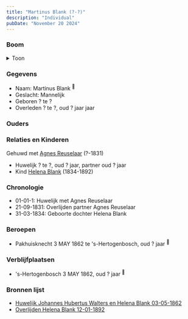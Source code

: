 ```yaml
---
title: "Martinus Blank (?-?)"
description: "Individual"
pubDate: "November 20 2024"
---
```


### Boom
<details><summary>Toon</summary>

![test](https://www.plantuml.com/plantuml/svg/fP9FQm8n4CNl-HI37Zm9MLT1HVopHR45YzZU9RixtGsRJIIJHKJyxeswgAM55deBCtdpVc-IAJbXNLKgHeNKEs552R58YioQIgTFHXaBpWfDleNQiLoc28cqYSBh6SkTEq29POoMhYLoQD6ummxPmzH42I8uCW28Z4tHlkSoAJGIZKQba7eyXf2T66l1-c95Z5qbZPKdbBeYY9JGHGC4mJFdGRSFDsLp7YvwYyYFFtv8LEa9HiDOn8TjR9nJE1p312OFFIegfRP2fzl46gBOU8xwqkdcEyjy5JPO4IeXxDru0D1SHFDm7lxNi1F0stmDGJyCe4Nj9LfdCjIneIJt93N8QBZ7D9KwEu-zO2muvpqEJIMpt1rGARFtA3V14XLgyNLVlC__Wkr1LhFDcQZxdUZNF447NcQlNZte_9IdVhPskmx0wdNU2tMmTatCs1Hrwh_d9m00)
</details>

### Gegevens
- Naam: Martinus Blank <sup><a href="../s00110/" style="text-decoration:none" title="Huwelijk Johannes Hubertus Walters en Helena Blank 03-05-1862">:link:</a></sup>
- Geslacht: Mannelijk
- Geboren ? te ? 
- Overleden ? te ?, oud ? jaar jaar 

### Ouders

### Relaties en Kinderen

Gehuwd met [Agnes Reuselaar](../i00149/) (?-1831) 
- Huwelijk ? te ?, oud ? jaar, partner oud ? jaar 
- Kind [Helena Blank](../i00080/) (1834-1892)

### Chronologie
- 01-01-1: Huwelijk met Agnes Reuselaar
- 21-09-1831: Overlijden partner Agnes Reuselaar
- 31-03-1834: Geboorte dochter Helena Blank

### Beroepen
- Pakhuisknecht 3 MAY 1862 te 's-Hertogenbosch, oud ? jaar <sup><a href="../s00110/" style="text-decoration:none" title="Huwelijk Johannes Hubertus Walters en Helena Blank 03-05-1862">:link:</a></sup>

### Verblijfplaatsen
- 's-Hertogenbosch  3 MAY 1862, oud ? jaar  <sup><a href="../s00110/" style="text-decoration:none" title="Huwelijk Johannes Hubertus Walters en Helena Blank 03-05-1862">:link:</a></sup>

### Bronnen lijst
- [Huwelijk Johannes Hubertus Walters en Helena Blank 03-05-1862](../s00110/)
- [Overlijden Helena Blank 12-01-1892](../s00129/)